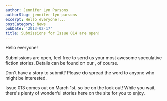 ```yaml
---
author: Jennifer Lyn Parsons
authorSlug: jennifer-lyn-parsons
excerpt: Hello everyone!...
postCategory: News
pubDate: '2013-02-17'
title: Submissions for Issue 014 are open!
---
```

Hello everyone!

Submissions are open, feel free to send us your most awesome speculative fiction stories. Details can be found on our , of course.

Don't have a story to submit? Please do spread the word to anyone who might be interested.

Issue 013 comes out on March 1st, so be on the look out! While you wait, there's plenty of wonderful stories here on the site for you to enjoy.